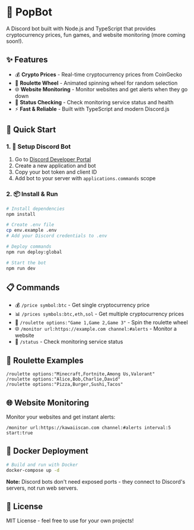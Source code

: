 # 🤖 PopBot 
A Discord bot built with Node.js and TypeScript that provides cryptocurrency prices, fun games, and website monitoring (more coming soon!).

## ✨ Features

- 💰 **Crypto Prices** - Real-time cryptocurrency prices from CoinGecko
- 🎰 **Roulette Wheel** - Animated spinning wheel for random selection
- 🌐 **Website Monitoring** - Monitor websites and get alerts when they go down
- 🔧 **Status Checking** - Check monitoring service status and health
- ⚡ **Fast & Reliable** - Built with TypeScript and modern Discord.js

## 🚀 Quick Start

### 1. 🔧 Setup Discord Bot

1. Go to [Discord Developer Portal](https://discord.com/developers/applications)
2. Create a new application and bot
3. Copy your bot token and client ID
4. Add bot to your server with `applications.commands` scope

### 2. 📦 Install & Run

```bash
# Install dependencies
npm install

# Create .env file
cp env.example .env
# Add your Discord credentials to .env

# Deploy commands
npm run deploy:global

# Start the bot
npm run dev
```

## 📋 Commands

- 💰 `/price symbol:btc` - Get single cryptocurrency price
- 📊 `/prices symbols:btc,eth,sol` - Get multiple cryptocurrency prices
- 🎰 `/roulette options:"Game 1,Game 2,Game 3"` - Spin the roulette wheel
- 🌐 `/monitor url:https://example.com channel:#alerts` - Monitor a website
- 🔧 `/status` - Check monitoring service status

## 🎰 Roulette Examples

```
/roulette options:"Minecraft,Fortnite,Among Us,Valorant"
/roulette options:"Alice,Bob,Charlie,David"
/roulette options:"Pizza,Burger,Sushi,Tacos"
```

## 🌐 Website Monitoring

Monitor your websites and get instant alerts:

```
/monitor url:https://kawaiiscan.com channel:#alerts interval:5 start:true
```

## 🐳 Docker Deployment

```bash
# Build and run with Docker
docker-compose up -d
```

**Note:** Discord bots don't need exposed ports - they connect to Discord's servers, not run web servers.

## 📄 License

MIT License - feel free to use for your own projects!

